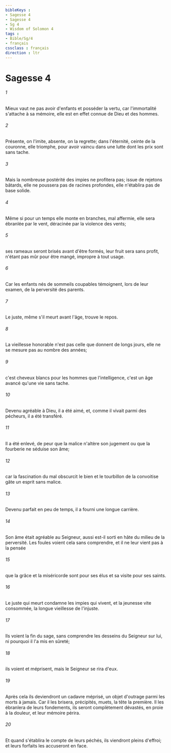 ```yaml
---
bibleKeys : 
- Sagesse 4
- Sagesse 4
- Sg 4
- Wisdom of Solomon 4
tags : 
- Bible/Sg/4
- français
cssclass : français
direction : ltr
---
```


# Sagesse 4

###### 1
Mieux vaut ne pas avoir d'enfants et posséder la vertu, car l'immortalité s'attache à sa mémoire, elle est en effet connue de Dieu et des hommes.
###### 2
Présente, on l'imite, absente, on la regrette; dans l'éternité, ceinte de la couronne, elle triomphe, pour avoir vaincu dans une lutte dont les prix sont sans tache.
###### 3
Mais la nombreuse postérité des impies ne profitera pas; issue de rejetons bâtards, elle ne poussera pas de racines profondes, elle n'établira pas de base solide.
###### 4
Même si pour un temps elle monte en branches, mal affermie, elle sera ébranlée par le vent, déracinée par la violence des vents;
###### 5
ses rameaux seront brisés avant d'être formés, leur fruit sera sans profit, n'étant pas mûr pour être mangé, impropre à tout usage.
###### 6
Car les enfants nés de sommeils coupables témoignent, lors de leur examen, de la perversité des parents.
###### 7
Le juste, même s'il meurt avant l'âge, trouve le repos.
###### 8
La vieillesse honorable n'est pas celle que donnent de longs jours, elle ne se mesure pas au nombre des années;
###### 9
c'est cheveux blancs pour les hommes que l'intelligence, c'est un âge avancé qu'une vie sans tache.
###### 10
Devenu agréable à Dieu, il a été aimé, et, comme il vivait parmi des pécheurs, il a été transféré.
###### 11
Il a été enlevé, de peur que la malice n'altère son jugement ou que la fourberie ne séduise son âme;
###### 12
car la fascination du mal obscurcit le bien et le tourbillon de la convoitise gâte un esprit sans malice.
###### 13
Devenu parfait en peu de temps, il a fourni une longue carrière.
###### 14
Son âme était agréable au Seigneur, aussi est-il sorti en hâte du milieu de la perversité. Les foules voient cela sans comprendre, et il ne leur vient pas à la pensée
###### 15
que la grâce et la miséricorde sont pour ses élus et sa visite pour ses saints.
###### 16
Le juste qui meurt condamne les impies qui vivent, et la jeunesse vite consommée, la longue vieillesse de l'injuste.
###### 17
Ils voient la fin du sage, sans comprendre les desseins du Seigneur sur lui, ni pourquoi il l'a mis en sûreté;
###### 18
ils voient et méprisent, mais le Seigneur se rira d'eux.
###### 19
Après cela ils deviendront un cadavre méprisé, un objet d'outrage parmi les morts à jamais. Car il les brisera, précipités, muets, la tête la première. Il les ébranlera de leurs fondements, ils seront complètement dévastés, en proie à la douleur, et leur mémoire périra.
###### 20
Et quand s'établira le compte de leurs péchés, ils viendront pleins d'effroi; et leurs forfaits les accuseront en face.
